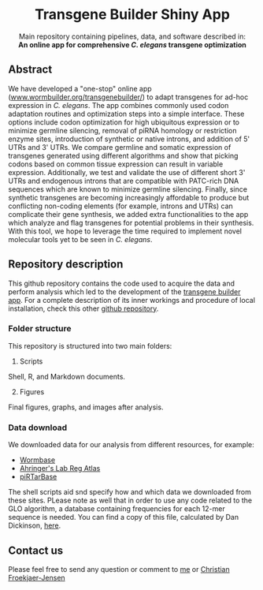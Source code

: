 
<h1 align="center">Transgene Builder Shiny App</h1>
<p align="center">
Main repository containing pipelines, data, and software described in: <br><b>An online app for comprehensive <i>C. elegans</i> transgene optimization </b>
</p>

## Abstract
We have developed a "one-stop" online app (www.wormbuilder.org/transgenebuilder/) to adapt transgenes for ad-hoc expression in <i>C. elegans</i>. The app combines commonly used codon adaptation routines and optimization steps into a simple interface. These options include codon optimization for high ubiquitous expression or to minimize germline silencing, removal of piRNA homology or restriction enzyme sites, introduction of synthetic or native introns, and addition of 5' UTRs and 3' UTRs. We compare germline and somatic expression of transgenes generated using different algorithms and show that picking codons based on common tissue expression can result in variable expression. Additionally, we test and validate the use of different short 3' UTRs and endogenous introns that are compatible with  PATC-rich DNA sequences which are known to minimize germline silencing. Finally, since synthetic transgenes are becoming increasingly affordable to produce but conflicting non-coding elements (for example, introns and UTRs) can complicate their gene synthesis, we added extra functionalities to the app which analyze and flag transgenes for potential problems in their synthesis. With this tool, we hope to leverage the time required to implement novel molecular tools yet to be seen in <i>C. elegans</i>.

## Repository description
This github repository contains the code used to acquire the data and perform analysis which led to the development of the [transgene builder app](www.wormbuilder.org/transgenebuilder/). For a complete description of its inner workings and procedure of local installation, check this other [github repository](https://github.com/AmhedVargas/GeneOptimizer_2022).

### Folder structure
This repository is structured into two main folders:
1. Scripts

Shell, R, and Markdown documents.

2. Figures

Final figures, graphs, and images after analysis. 

### Data download
We downloaded data for our analysis from different resources, for example:
* [Wormbase](https://wormbase.org/)
* [Ahringer's Lab Reg Atlas](https://ahringerlab.com/RegAtlas/)
* [piRTarBase](http://cosbi6.ee.ncku.edu.tw/piRTarBase/)

The shell scripts aid snd specify how and which data we downloaded from these sites. PLease note as well that in order to use any code related to the GLO algorithm, a database containing frequencies for each 12-mer sequence is needed. You can find a copy of this file, calculated by Dan Dickinson, [here](https://s3.eu-central-1.amazonaws.com/wormbuilder.dev/Downloads/sequence_lib_scores.db).


## Contact us
Please feel free to send any question or comment to [me](mailto:avargas0lcg@gmail.com) or [Christian Froekjaer-Jensen](mailto:cfjensen@kaust.edu.sa)
